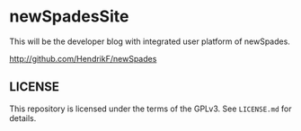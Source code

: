 # newSpadesSite

This will be the developer blog with integrated user platform of newSpades.

http://github.com/HendrikF/newSpades

## LICENSE

This repository is licensed under the terms of the GPLv3. See `LICENSE.md` for details.
